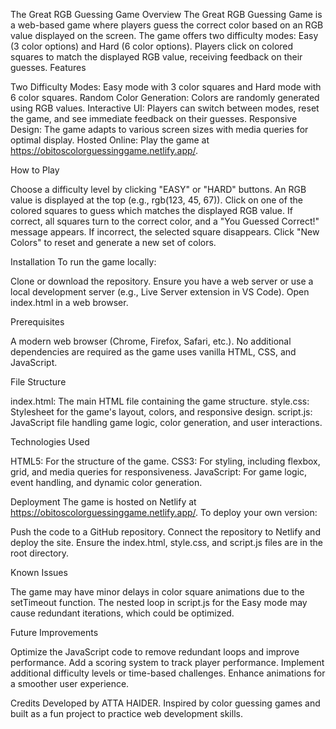The Great RGB Guessing Game
Overview
The Great RGB Guessing Game is a web-based game where players guess the correct color based on an RGB value displayed on the screen. The game offers two difficulty modes: Easy (3 color options) and Hard (6 color options). Players click on colored squares to match the displayed RGB value, receiving feedback on their guesses.
Features

Two Difficulty Modes: Easy mode with 3 color squares and Hard mode with 6 color squares.
Random Color Generation: Colors are randomly generated using RGB values.
Interactive UI: Players can switch between modes, reset the game, and see immediate feedback on their guesses.
Responsive Design: The game adapts to various screen sizes with media queries for optimal display.
Hosted Online: Play the game at https://obitoscolorguessinggame.netlify.app/.

How to Play

Choose a difficulty level by clicking "EASY" or "HARD" buttons.
An RGB value is displayed at the top (e.g., rgb(123, 45, 67)).
Click on one of the colored squares to guess which matches the displayed RGB value.
If correct, all squares turn to the correct color, and a "You Guessed Correct!" message appears.
If incorrect, the selected square disappears.
Click "New Colors" to reset and generate a new set of colors.

Installation
To run the game locally:

Clone or download the repository.
Ensure you have a web server or use a local development server (e.g., Live Server extension in VS Code).
Open index.html in a web browser.

Prerequisites

A modern web browser (Chrome, Firefox, Safari, etc.).
No additional dependencies are required as the game uses vanilla HTML, CSS, and JavaScript.

File Structure

index.html: The main HTML file containing the game structure.
style.css: Stylesheet for the game's layout, colors, and responsive design.
script.js: JavaScript file handling game logic, color generation, and user interactions.

Technologies Used

HTML5: For the structure of the game.
CSS3: For styling, including flexbox, grid, and media queries for responsiveness.
JavaScript: For game logic, event handling, and dynamic color generation.

Deployment
The game is hosted on Netlify at https://obitoscolorguessinggame.netlify.app/. To deploy your own version:

Push the code to a GitHub repository.
Connect the repository to Netlify and deploy the site.
Ensure the index.html, style.css, and script.js files are in the root directory.

Known Issues

The game may have minor delays in color square animations due to the setTimeout function.
The nested loop in script.js for the Easy mode may cause redundant iterations, which could be optimized.

Future Improvements

Optimize the JavaScript code to remove redundant loops and improve performance.
Add a scoring system to track player performance.
Implement additional difficulty levels or time-based challenges.
Enhance animations for a smoother user experience.

Credits
Developed by ATTA HAIDER. Inspired by color guessing games and built as a fun project to practice web development skills.
